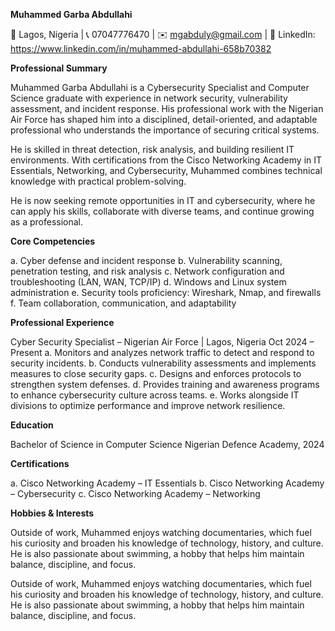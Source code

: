 
**Muhammed Garba Abdullahi**

📍 Lagos, Nigeria | 📞 07047776470 | ✉️ mgabduly@gmail.com | 🔗 LinkedIn: https://www.linkedin.com/in/muhammed-abdullahi-658b70382


**Professional Summary**

Muhammed Garba Abdullahi is a Cybersecurity Specialist and Computer Science graduate with experience in network security, vulnerability assessment, and incident response. His professional work with the Nigerian Air Force has shaped him into a disciplined, detail-oriented, and adaptable professional who understands the importance of securing critical systems.

He is skilled in threat detection, risk analysis, and building resilient IT environments. With certifications from the Cisco Networking Academy in IT Essentials, Networking, and Cybersecurity, Muhammed combines technical knowledge with practical problem-solving.

He is now seeking remote opportunities in IT and cybersecurity, where he can apply his skills, collaborate with diverse teams, and continue growing as a professional.

**Core Competencies**

a. Cyber defense and incident response
b. Vulnerability scanning, penetration testing, and risk analysis
c. Network configuration and troubleshooting (LAN, WAN, TCP/IP)
d. Windows and Linux system administration
e. Security tools proficiency: Wireshark, Nmap, and firewalls
f. Team collaboration, communication, and adaptability

**Professional Experience**

Cyber Security Specialist – Nigerian Air Force | Lagos, Nigeria
Oct 2024 – Present
a. Monitors and analyzes network traffic to detect and respond to security incidents.
b. Conducts vulnerability assessments and implements measures to close security gaps.
c. Designs and enforces protocols to strengthen system defenses.
d. Provides training and awareness programs to enhance cybersecurity culture across teams.
e. Works alongside IT divisions to optimize performance and improve network resilience.

**Education**

Bachelor of Science in Computer Science
Nigerian Defence Academy, 2024

**Certifications**

a. Cisco Networking Academy – IT Essentials
b. Cisco Networking Academy – Cybersecurity
c. Cisco Networking Academy – Networking

**Hobbies & Interests**

Outside of work, Muhammed enjoys watching documentaries, which fuel his curiosity and broaden his knowledge of technology, history, and culture. He is also passionate about swimming, a hobby that helps him maintain balance, discipline, and focus.

Outside of work, Muhammed enjoys watching documentaries, which fuel his curiosity and broaden his knowledge of technology, history, and culture. He is also passionate about swimming, a hobby that helps him maintain balance, discipline, and focus.
